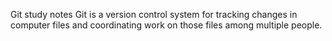 Git study notes
Git is a version control system for tracking changes in computer files and coordinating work on those files among multiple people.

